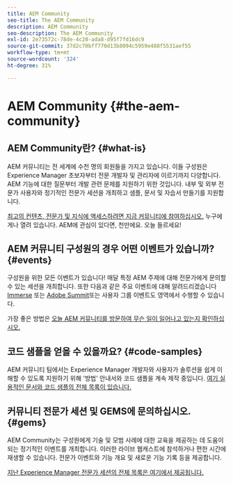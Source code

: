 ```yaml
---
title: AEM Community
seo-title: The AEM Community
description: AEM Community
seo-description: The AEM Community
exl-id: 2e73572c-78de-4c20-ada8-d95f7fd16dc9
source-git-commit: 37d2c70bff770d13b8094c5959e488f5531aef55
workflow-type: tm+mt
source-wordcount: '324'
ht-degree: 31%

---
```


# AEM Community {#the-aem-community}

## AEM Community란? {#what-is}

AEM 커뮤니티는 전 세계에 수천 명의 회원들을 가지고 있습니다. 이들 구성원은 Experience Manager 초보자부터 전문 개발자 및 관리자에 이르기까지 다양합니다.  AEM 기능에 대한 질문부터 개발 관련 문제를 지원하기 위한 것입니다. 내부 및 외부 전문가 사용자와 정기적인 전문가 세션을 개최하고 샘플, 문서 및 자습서 만들기를 지원합니다.

[최고의 컨텐츠, 전문가 및 지식에 액세스하려면 지금 커뮤니티에 참여하십시오.](https://forums.adobe.com/community/experience-cloud/marketing-cloud/experience-manager) 누구에게나 열려 있습니다. AEM에 관심이 있다면, 천만에요. 오늘 들르세요!

## AEM 커뮤니티 구성원의 경우 어떤 이벤트가 있습니까? {#events}

구성원을 위한 모든 이벤트가 있습니다! 매달 특정 AEM 주제에 대해 전문가에게 문의할 수 있는 세션을 개최합니다. 또한 다음과 같은 주요 이벤트에 대해 알려드리겠습니다 [Immerse](https://help-forums.adobe.com/content/adobeforums/en/experience-manager-forum/adobe-experience-manager.topic.html/forum__fb7p-the_immerseagendai.html) 또는 [Adobe Summit](https://summit.adobe.com/na/?promoid=6JMR7JQY&amp;mv=other)또는 사용자 그룹 이벤트도 영역에서 수행할 수 있습니다.

가장 좋은 방법은 [오늘 AEM 커뮤니티를 방문하여 무슨 일이 일어나고 있는지 확인하십시오.](https://help-forums.adobe.com/content/adobeforums/en/experience-manager-forum/adobe-experience-manager.html)

## 코드 샘플을 얻을 수 있을까요? {#code-samples}

AEM 커뮤니티 팀에서는 Experience Manager 개발자와 사용자가 솔루션을 쉽게 이해할 수 있도록 지원하기 위해 &#39;방법&#39; 안내서와 코드 샘플을 계속 제작 중입니다. [여기 실용적인 문서와 코드 샘플의 전체 목록이 있습니다.](https://helpx.adobe.com/kr/experience-manager/topics/how-to.html)

## 커뮤니티 전문가 세션 및 GEMS에 문의하십시오. {#gems}

AEM Community는 구성원에게 기술 및 모범 사례에 대한 교육을 제공하는 데 도움이 되는 정기적인 이벤트를 개최합니다. 이러한 라이브 웹캐스트에 참석하거나 편한 시간에 재생할 수 있습니다. 전문가 이벤트와 기능 개요 및 새로운 기능 기록 등을 제공합니다.

[지난 Experience Manager 전문가 세션의 전체 목록은 여기에서 제공됩니다.](https://helpx.adobe.com/experience-manager/kt/eseminars/ask-the-expert/atace-index.html)
